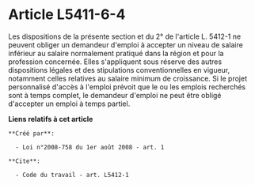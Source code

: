 # Article L5411-6-4

Les dispositions de la présente section et du 2° de l'article L. 5412-1 ne peuvent obliger un demandeur d'emploi à accepter
un niveau de salaire inférieur au salaire normalement pratiqué dans la région et pour la profession concernée. Elles
s'appliquent sous réserve des autres dispositions légales et des stipulations conventionnelles en vigueur, notamment celles
relatives au salaire minimum de croissance. Si le projet personnalisé d'accès à l'emploi prévoit que le ou les emplois
recherchés sont à temps complet, le demandeur d'emploi ne peut être obligé d'accepter un emploi à temps partiel.

**Liens relatifs à cet article**

	**Créé par**:

	  - Loi n°2008-758 du 1er août 2008 - art. 1

	**Cite**:

	  - Code du travail - art. L5412-1
